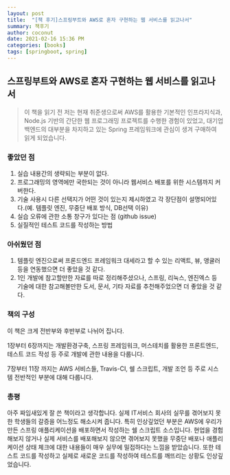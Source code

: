 ```yaml
---
layout: post
title:  "[책 후기]스프링부트와 AWS로 혼자 구현하는 웹 서비스를 읽고나서"
summary: 책후기
author: coconut
date: 2021-02-16 15:36 PM
categories: [books]
tags: [springboot, spring]
---
```


## 스프링부트와 AWS로 혼자 구현하는 웹 서비스를 읽고나서

> 이 책을 읽기 전 저는 현재 취준생으로써 AWS를 활용한 기본적인 인프라지식과, Node.js 기반의 간단한 웹 프로그래밍 프로젝트를 수행한 경험이 있었고, 대기업 백엔드의 대부분을 차지하고 있는 Spring 프레임워크에 관심이 생겨 구매하여 읽게 되었습니다. 

### 좋았던 점

1. 실습 내용간의 생략되는 부분이 없다. 
2. 프로그래밍의 영역에만 국한되는 것이 아니라 웹서비스 배포를 위한 시스템까지 커버한다.
3. 기술 사용시 다른 선택지가 어떤 것이 있는지 제시하였고 각 장단점이 설명되어있다.(예. 템플릿 엔진, 무중단 배포 방식, DB선택 이유)
4. 실습 오류에 관한 소통 창구가 있다는 점 (github issue)
5. 실질적인 테스트 코드를 작성하는 방법

### 아쉬웠던 점

1. 템플릿 엔진으로써 프론드엔드 프레임워크 대세라고 할 수 있는 리액트, 뷰, 앵귤러 등을 연동했으면 더 좋았을 것 같다.
2. 1인 개발에 참고할만한 자료를 따로 정리해주셨으나, 스프링, 리눅스, 엔진엑스 등 기술에 대한 참고해볼만한 도서, 문서, 기타 자료를 추천해주었으면 더 좋았을 것 같다.

### 책의 구성

이 책은 크게 전반부와 후반부로 나뉘어 집니다.

1장부터 6장까지는 개발환경구축, 스프링 프레임워크, 머스테치를 활용한 프론트엔드, 테스트 코드 작성 등 주로 개발에 관한 내용을 다룹니다.

7장부터 11장 까지는 AWS 서비스들, Travis-CI, 쉘 스크립트, 개발 조언 등 주로 시스템 전반적인 부분에 대해 다룹니다.

### 총평

아주 짜임새있게 잘 쓴 책이라고 생각합니다. 실제 IT서비스 회사의 실무를 겪어보지 못한 학생들의 갈증을 어느정도 해소시켜 줍니다. 특히 인상깊었던 부분은 AWS에 우리가 만든 스프링 애플리케이션을 배포하면서 작성하는 쉘 스크립트 소스입니다. 현업을 경험해보지 않거나 실제 서비스를 배포해보지 않으면 겪어보지 못했을 무중단 배포나 애플리케이션 상태 체크에 대한 내용들이 매우 실무에 밀접하다는 느낌을 받았습니다. 또한 테스트 코드를 작성하고 실제로 새로운 코드를 작성하여 테스트를 깨뜨리는 상황도 인상깊었습니다.

